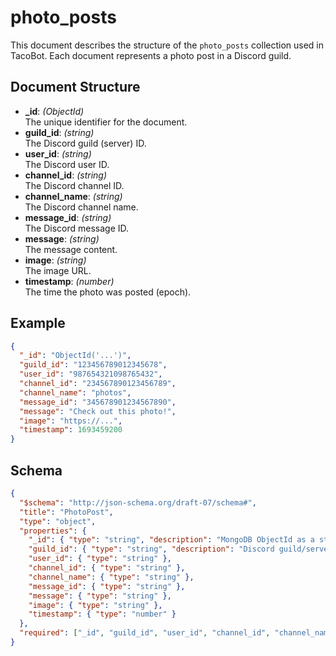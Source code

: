 # photo_posts

This document describes the structure of the `photo_posts` collection used in TacoBot. Each document represents a photo post in a Discord guild.

## Document Structure

- **_id**: *(ObjectId)*  
  The unique identifier for the document.
- **guild_id**: *(string)*  
  The Discord guild (server) ID.
- **user_id**: *(string)*  
  The Discord user ID.
- **channel_id**: *(string)*  
  The Discord channel ID.
- **channel_name**: *(string)*  
  The Discord channel name.
- **message_id**: *(string)*  
  The Discord message ID.
- **message**: *(string)*  
  The message content.
- **image**: *(string)*  
  The image URL.
- **timestamp**: *(number)*  
  The time the photo was posted (epoch).

## Example

```json
{
  "_id": "ObjectId('...')",
  "guild_id": "123456789012345678",
  "user_id": "987654321098765432",
  "channel_id": "234567890123456789",
  "channel_name": "photos",
  "message_id": "345678901234567890",
  "message": "Check out this photo!",
  "image": "https://...",
  "timestamp": 1693459200
}
```

## Schema

```json
{
  "$schema": "http://json-schema.org/draft-07/schema#",
  "title": "PhotoPost",
  "type": "object",
  "properties": {
    "_id": { "type": "string", "description": "MongoDB ObjectId as a string" },
    "guild_id": { "type": "string", "description": "Discord guild/server ID" },
    "user_id": { "type": "string" },
    "channel_id": { "type": "string" },
    "channel_name": { "type": "string" },
    "message_id": { "type": "string" },
    "message": { "type": "string" },
    "image": { "type": "string" },
    "timestamp": { "type": "number" }
  },
  "required": ["_id", "guild_id", "user_id", "channel_id", "channel_name", "message_id", "message", "image", "timestamp"]
}
```
